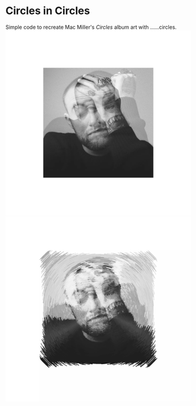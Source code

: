 Circles in Circles
======
Simple code to recreate Mac Miller's *Circles* album art with ......circles.
![Original Album Art](circles.png) ![Circles in Circles](circles%20in%20circles.png)
